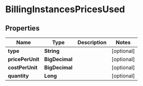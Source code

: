 

# BillingInstancesPricesUsed

## Properties

Name | Type | Description | Notes
------------ | ------------- | ------------- | -------------
**type** | **String** |  |  [optional]
**pricePerUnit** | **BigDecimal** |  |  [optional]
**costPerUnit** | **BigDecimal** |  |  [optional]
**quantity** | **Long** |  |  [optional]



